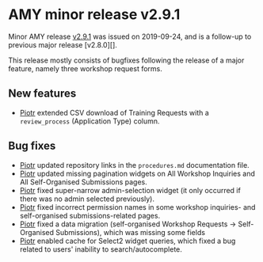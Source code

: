 # AMY minor release v2.9.1

Minor AMY release [v2.9.1][] was issued on 2019-09-24, and is a follow-up to
previous major release [v2.8.0][].

This release mostly consists of bugfixes following the release of a major
feature, namely three workshop request forms.

## New features

* [Piotr][] extended CSV download of Training Requests with a `review_process`
  (Application Type) column.

## Bug fixes

* [Piotr][] updated repository links in the `procedures.md` documentation file.
* [Piotr][] updated missing pagination widgets on All Workshop Inquiries and
  All Self-Organised Submissions pages.
* [Piotr][] fixed super-narrow admin-selection widget (it only occurred if
  there was no admin selected previously).
* [Piotr][] fixed incorrect permission names in some workshop inquiries- and
  self-organised submissions-related pages.
* [Piotr][] fixed a data migration
  (self-organised Workshop Requests -> Self-Organised Submissions), which was
  missing some fields
* [Piotr][] enabled cache for Select2 widget queries, which fixed a bug related
  to users' inability to search/autocomplete.


[v2.9.0]: https://github.com/swcarpentry/amy/milestone/60
[v2.9.1]: https://github.com/swcarpentry/amy/milestone/63
[Piotr]: https://github.com/pbanaszkiewicz
